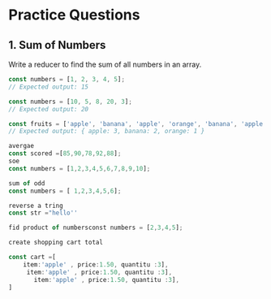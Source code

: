 # Practice Questions

## 1. Sum of Numbers
Write a reducer to find the sum of all numbers in an array.

```javascript
const numbers = [1, 2, 3, 4, 5];
// Expected output: 15

const numbers = [10, 5, 8, 20, 3];
// Expected output: 20

const fruits = ['apple', 'banana', 'apple', 'orange', 'banana', 'apple'];
// Expected output: { apple: 3, banana: 2, orange: 1 }

avergae 
const scored =[85,90,78,92,88];
soe
const numbers = [1,2,3,4,5,6,7,8,9,10];

sum of odd
const numbers = [ 1,2,3,4,5,6];

reverse a tring
const str ="hello''

fid product of numbersconst numbers = [2,3,4,5];

create shopping cart total

const cart =[
    item:'apple' , price:1.50, quantitu :3],
     item:'apple' , price:1.50, quantitu :3], 
       item:'apple' , price:1.50, quantitu :3],
]

